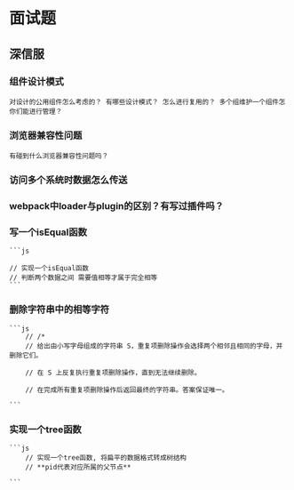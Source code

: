 # 面试题

## 深信服

### 组件设计模式

    对设计的公用组件怎么考虑的？ 有哪些设计模式？ 怎么进行复用的？ 多个组维护一个组件怎你们能进行管理？

### 浏览器兼容性问题

    有碰到什么浏览器兼容性问题吗？

### 访问多个系统时数据怎么传送

### webpack中loader与plugin的区别？有写过插件吗？

### 写一个isEqual函数

    ```js

    // 实现一个isEqual函数
    // 判断两个数据之间 需要值相等才属于完全相等
    ```

### 删除字符串中的相等字符

    ```js
        // /* 
        // 给出由小写字母组成的字符串 S，重复项删除操作会选择两个相邻且相同的字母，并删除它们。

        // 在 S 上反复执行重复项删除操作，直到无法继续删除。

        // 在完成所有重复项删除操作后返回最终的字符串。答案保证唯一。

    ```

### 实现一个tree函数

    ```js
        // 实现一个tree函数, 将扁平的数据格式转成树结构
        // **pid代表对应所属的父节点**
        
    ```